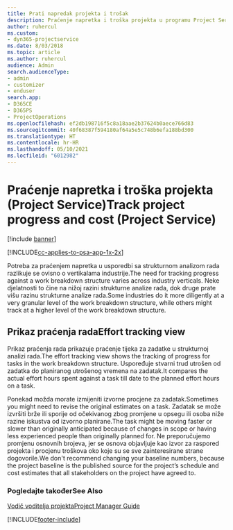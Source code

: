 ```yaml
---
title: Prati napredak projekta i trošak
description: Praćenje napretka i troška projekta u programu Project Service
author: ruhercul
ms.custom:
- dyn365-projectservice
ms.date: 8/03/2018
ms.topic: article
ms.author: ruhercul
audience: Admin
search.audienceType:
- admin
- customizer
- enduser
search.app:
- D365CE
- D365PS
- ProjectOperations
ms.openlocfilehash: ef2db198716f5c8a18aae2b37624b0aece766d83
ms.sourcegitcommit: 40f68387f594180af64a5e5c748b6efa188bd300
ms.translationtype: HT
ms.contentlocale: hr-HR
ms.lasthandoff: 05/10/2021
ms.locfileid: "6012982"
---
```

# <a name="track-project-progress-and-cost-project-service"></a><span data-ttu-id="fe992-103">Praćenje napretka i troška projekta (Project Service)</span><span class="sxs-lookup"><span data-stu-id="fe992-103">Track project progress and cost (Project Service)</span></span>

[!include [banner](../includes/psa-now-project-operations.md)]

[!INCLUDE[cc-applies-to-psa-app-1x-2x](../includes/cc-applies-to-psa-app-1x-2x.md)]

<span data-ttu-id="fe992-104">Potreba za praćenjem napretka u usporedbi sa strukturnom analizom rada razlikuje se ovisno o vertikalama industrije.</span><span class="sxs-lookup"><span data-stu-id="fe992-104">The need for tracking progress against a work breakdown structure varies across industry verticals.</span></span> <span data-ttu-id="fe992-105">Neke djelatnosti to čine na nižoj razini strukturne analize rada, dok druge prate višu razinu strukturne analize rada.</span><span class="sxs-lookup"><span data-stu-id="fe992-105">Some industries do it more diligently at a very granular level of the work breakdown structure, while others might track at a higher level of the work breakdown structure.</span></span>  
  
## <a name="effort-tracking-view"></a><span data-ttu-id="fe992-106">Prikaz praćenja rada</span><span class="sxs-lookup"><span data-stu-id="fe992-106">Effort tracking view</span></span>  
<span data-ttu-id="fe992-107">Prikaz praćenja rada prikazuje praćenje tijeka za zadatke u strukturnoj analizi rada.</span><span class="sxs-lookup"><span data-stu-id="fe992-107">The effort tracking view shows the tracking of progress for tasks in the work breakdown structure.</span></span> <span data-ttu-id="fe992-108">Uspoređuje stvarni trud utrošen od zadatka do planiranog utrošenog vremena na zadatak.</span><span class="sxs-lookup"><span data-stu-id="fe992-108">It compares the actual effort hours spent against a task till date to the planned effort hours on a task.</span></span>  
  
<span data-ttu-id="fe992-109">Ponekad možda morate izmijeniti izvorne procjene za zadatak.</span><span class="sxs-lookup"><span data-stu-id="fe992-109">Sometimes you might need to revise the original estimates on a task.</span></span> <span data-ttu-id="fe992-110">Zadatak se može izvršiti brže ili sporije od očekivanog zbog promjene u opsegu ili osoba niže razine iskustva od izvorno planirane.</span><span class="sxs-lookup"><span data-stu-id="fe992-110">The task might be moving faster or slower than originally anticipated because of changes in scope or having less experienced people than originally planned for.</span></span> <span data-ttu-id="fe992-111">Ne preporučujemo promjenu osnovnih brojeva, jer se osnova objavljuje kao izvor za raspored projekta i procjenu troškova oko koje su se sve zainteresirane strane dogovorile.</span><span class="sxs-lookup"><span data-stu-id="fe992-111">We don't recommend changing your baseline numbers, because the project baseline is the published source for the project’s schedule and cost estimates that all stakeholders on the project have agreed to.</span></span>  
  
### <a name="see-also"></a><span data-ttu-id="fe992-112">Pogledajte također</span><span class="sxs-lookup"><span data-stu-id="fe992-112">See Also</span></span>  
 [<span data-ttu-id="fe992-113">Vodič voditelja projekta</span><span class="sxs-lookup"><span data-stu-id="fe992-113">Project Manager Guide</span></span>](../psa/project-manager-guide.md)


[!INCLUDE[footer-include](../includes/footer-banner.md)]